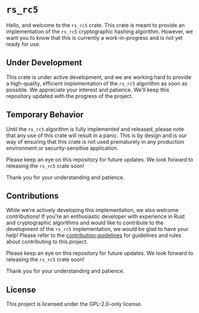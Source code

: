 # `rs_rc5`
Hello, and welcome to the `rs_rc5` crate. This crate is meant to provide an implementation of the `rs_rc5` cryptographic hashing algorithm. However, we want you to know that this is currently a work-in-progress and is not yet ready for use.

## Under Development
This crate is under active development, and we are working hard to provide a high-quality, efficient implementation of the `rs_rc5` algorithm as soon as possible. We appreciate your interest and patience. We'll keep this repository updated with the progress of the project.

## Temporary Behavior
Until the `rs_rc5` algorithm is fully implemented and released, please note that any use of this crate will result in a panic. This is by design and is our way of ensuring that this crate is not used prematurely in any production environment or security-sensitive application.

Please keep an eye on this repository for future updates. We look forward to releasing the `rs_rc5` crate soon!

Thank you for your understanding and patience.

## Contributions
While we're actively developing this implementation, we also welcome contributions! If you're an enthusiastic developer with experience in Rust and cryptographic algorithms and would like to contribute to the development of the `rs_rc5` implementation, we would be glad to have your help! Please refer to the [contribution guidelines](https://github.com/Azgrom/RustyShield/CONTRIBUTING.md) for guidelines and rules about contributing to this project.

Please keep an eye on this repository for future updates. We look forward to releasing the `rs_rc5` crate soon!

Thank you for your understanding and patience.

## License
This project is licensed under the GPL-2.0-only license.

